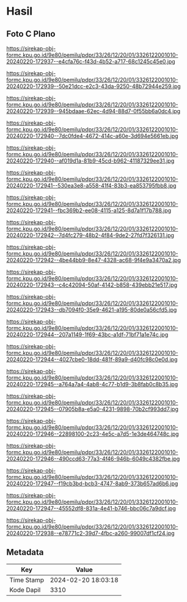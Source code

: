 # Hasil

## Foto C Plano

https://sirekap-obj-formc.kpu.go.id/9e80/pemilu/pdpr/33/26/12/20/01/3326122001010-20240220-172937--e4cfa76c-f43d-4b52-a717-68c1245c45e0.jpg

https://sirekap-obj-formc.kpu.go.id/9e80/pemilu/pdpr/33/26/12/20/01/3326122001010-20240220-172939--50e21dcc-e2c3-43da-9250-48b72944e259.jpg

https://sirekap-obj-formc.kpu.go.id/9e80/pemilu/pdpr/33/26/12/20/01/3326122001010-20240220-172939--945bdaae-62ec-4d94-88d7-0f55bb6a0dc4.jpg

https://sirekap-obj-formc.kpu.go.id/9e80/pemilu/pdpr/33/26/12/20/01/3326122001010-20240220-172940--7dc0fde4-4672-414c-a60e-3d694e5661eb.jpg

https://sirekap-obj-formc.kpu.go.id/9e80/pemilu/pdpr/33/26/12/20/01/3326122001010-20240220-172940--af019d1a-81b9-45cd-b962-41187329ee31.jpg

https://sirekap-obj-formc.kpu.go.id/9e80/pemilu/pdpr/33/26/12/20/01/3326122001010-20240220-172941--530ea3e8-a558-41f4-83b3-ea853795fbb8.jpg

https://sirekap-obj-formc.kpu.go.id/9e80/pemilu/pdpr/33/26/12/20/01/3326122001010-20240220-172941--fbc369b2-ee08-4115-a125-8d7a1f17b788.jpg

https://sirekap-obj-formc.kpu.go.id/9e80/pemilu/pdpr/33/26/12/20/01/3326122001010-20240220-172942--7d4fc279-48b2-4f84-9de2-27fd7f326131.jpg

https://sirekap-obj-formc.kpu.go.id/9e80/pemilu/pdpr/33/26/12/20/01/3326122001010-20240220-172942--4be44bb9-8e47-4328-ac68-9f4e9a3470a2.jpg

https://sirekap-obj-formc.kpu.go.id/9e80/pemilu/pdpr/33/26/12/20/01/3326122001010-20240220-172943--c4c42094-50af-4142-b858-439ebb21e517.jpg

https://sirekap-obj-formc.kpu.go.id/9e80/pemilu/pdpr/33/26/12/20/01/3326122001010-20240220-172943--db7094f0-35e9-4621-a195-80de0a56cfd5.jpg

https://sirekap-obj-formc.kpu.go.id/9e80/pemilu/pdpr/33/26/12/20/01/3326122001010-20240220-172944--207a1149-1f69-43bc-a1df-71bf71a1e74c.jpg

https://sirekap-obj-formc.kpu.go.id/9e80/pemilu/pdpr/33/26/12/20/01/3326122001010-20240220-172944--4027cbe0-18dd-481f-89a9-d40fc98c0e0d.jpg

https://sirekap-obj-formc.kpu.go.id/9e80/pemilu/pdpr/33/26/12/20/01/3326122001010-20240220-172945--a764a7a4-4ab8-4c77-b1d9-3b8fab0c8b35.jpg

https://sirekap-obj-formc.kpu.go.id/9e80/pemilu/pdpr/33/26/12/20/01/3326122001010-20240220-172945--07905b8a-e5a0-4231-9898-70b2cf993dd7.jpg

https://sirekap-obj-formc.kpu.go.id/9e80/pemilu/pdpr/33/26/12/20/01/3326122001010-20240220-172946--22898100-2c23-4e5c-a7d5-1e3de464748c.jpg

https://sirekap-obj-formc.kpu.go.id/9e80/pemilu/pdpr/33/26/12/20/01/3326122001010-20240220-172946--490ccd63-77a3-4f46-946b-6049c4382fbe.jpg

https://sirekap-obj-formc.kpu.go.id/9e80/pemilu/pdpr/33/26/12/20/01/3326122001010-20240220-172947--f19cb3bd-bcb3-4747-8ab9-373b657ad6b6.jpg

https://sirekap-obj-formc.kpu.go.id/9e80/pemilu/pdpr/33/26/12/20/01/3326122001010-20240220-172947--45552df8-831a-4e41-b746-bbc06c7a9dcf.jpg

https://sirekap-obj-formc.kpu.go.id/9e80/pemilu/pdpr/33/26/12/20/01/3326122001010-20240220-172938--e78771c2-39d7-4fbc-a260-99007df1cf24.jpg


## Metadata

| Key        | Value               |
| ---------- | ------------------- |
| Time Stamp | 2024-02-20 18:03:18 |
| Kode Dapil | 3310                |



